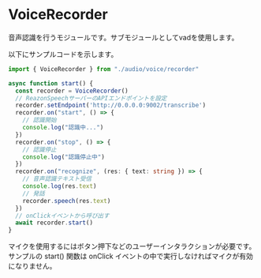 # VoiceRecorder

音声認識を行うモジュールです。サブモジュールとしてvadを使用します。

以下にサンプルコードを示します。

```typescript
import { VoiceRecorder } from "./audio/voice/recorder"

async function start() {
  const recorder = VoiceRecorder()
  // ReazonSpeechサーバーのAPIエンドポイントを設定
  recorder.setEndpoint('http://0.0.0.0:9002/transcribe')
  recorder.on("start", () => {
    // 認識開始
    console.log("認識中...")
  })
  recorder.on("stop", () => {
    // 認識停止
    console.log("認識停止中")
  })
  recorder.on("recognize", (res: { text: string }) => {
    // 音声認識テキスト受信
    console.log(res.text)
    // 発話
    recorder.speech(res.text)
  })
  // onClickイベントから呼び出す
  await recorder.start()
}

```

マイクを使用するにはボタン押下などのユーザーインタラクションが必要です。
サンプルの start() 関数は onClick イベントの中で実行しなければマイクが有効になりません。
